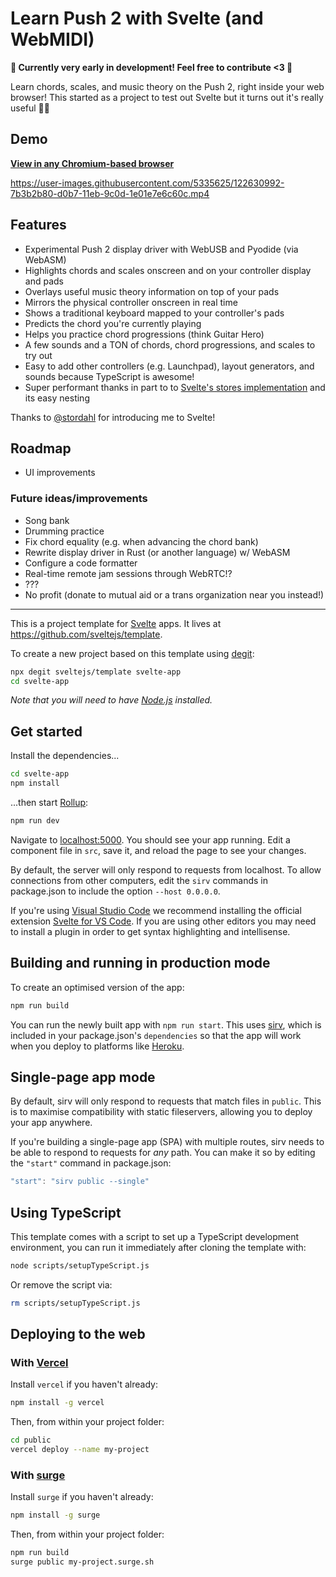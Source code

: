 # Learn Push 2 with Svelte (and WebMIDI)

**🌸 Currently very early in development! Feel free to contribute <3 🌸**

Learn chords, scales, and music theory on the Push 2, right inside your web browser! This started as a project to test out Svelte but it turns out it's really useful 🤷‍♀️

## Demo

**[View in any Chromium-based browser](https://greyivy.github.io/learn-push2-with-svelte)**

https://user-images.githubusercontent.com/5335625/122630992-7b3b2b80-d0b7-11eb-9c0d-1e01e7e6c60c.mp4

## Features
- Experimental Push 2 display driver with WebUSB and Pyodide (via WebASM)
- Highlights chords and scales onscreen and on your controller display and pads
- Overlays useful music theory information on top of your pads
- Mirrors the physical controller onscreen in real time
- Shows a traditional keyboard mapped to your controller's pads
- Predicts the chord you're currently playing
- Helps you practice chord progressions (think Guitar Hero)
- A few sounds and a TON of chords, chord progressions, and scales to try out
- Easy to add other controllers (e.g. Launchpad), layout generators, and sounds because TypeScript is awesome!
- Super performant thanks in part to to [Svelte's stores implementation](https://svelte.dev/tutorial/writable-stores) and its easy nesting

Thanks to [@stordahl](https://github.com/stordahl) for introducing me to Svelte!

## Roadmap
- UI improvements

### Future ideas/improvements
- Song bank
- Drumming practice
- Fix chord equality (e.g. when advancing the chord bank)
- Rewrite display driver in Rust (or another language) w/ WebASM
- Configure a code formatter
- Real-time remote jam sessions through WebRTC!?
- ???
- No profit (donate to mutual aid or a trans organization near you instead!)

---

This is a project template for [Svelte](https://svelte.dev) apps. It lives at https://github.com/sveltejs/template.

To create a new project based on this template using [degit](https://github.com/Rich-Harris/degit):

```bash
npx degit sveltejs/template svelte-app
cd svelte-app
```

*Note that you will need to have [Node.js](https://nodejs.org) installed.*


## Get started

Install the dependencies...

```bash
cd svelte-app
npm install
```

...then start [Rollup](https://rollupjs.org):

```bash
npm run dev
```

Navigate to [localhost:5000](http://localhost:5000). You should see your app running. Edit a component file in `src`, save it, and reload the page to see your changes.

By default, the server will only respond to requests from localhost. To allow connections from other computers, edit the `sirv` commands in package.json to include the option `--host 0.0.0.0`.

If you're using [Visual Studio Code](https://code.visualstudio.com/) we recommend installing the official extension [Svelte for VS Code](https://marketplace.visualstudio.com/items?itemName=svelte.svelte-vscode). If you are using other editors you may need to install a plugin in order to get syntax highlighting and intellisense.

## Building and running in production mode

To create an optimised version of the app:

```bash
npm run build
```

You can run the newly built app with `npm run start`. This uses [sirv](https://github.com/lukeed/sirv), which is included in your package.json's `dependencies` so that the app will work when you deploy to platforms like [Heroku](https://heroku.com).


## Single-page app mode

By default, sirv will only respond to requests that match files in `public`. This is to maximise compatibility with static fileservers, allowing you to deploy your app anywhere.

If you're building a single-page app (SPA) with multiple routes, sirv needs to be able to respond to requests for *any* path. You can make it so by editing the `"start"` command in package.json:

```js
"start": "sirv public --single"
```

## Using TypeScript

This template comes with a script to set up a TypeScript development environment, you can run it immediately after cloning the template with:

```bash
node scripts/setupTypeScript.js
```

Or remove the script via:

```bash
rm scripts/setupTypeScript.js
```

## Deploying to the web

### With [Vercel](https://vercel.com)

Install `vercel` if you haven't already:

```bash
npm install -g vercel
```

Then, from within your project folder:

```bash
cd public
vercel deploy --name my-project
```

### With [surge](https://surge.sh/)

Install `surge` if you haven't already:

```bash
npm install -g surge
```

Then, from within your project folder:

```bash
npm run build
surge public my-project.surge.sh
```
